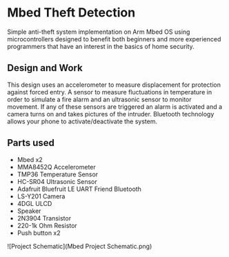 # Mbed Theft Detection
Simple anti-theft system implementation on Arm Mbed OS using microcontrollers designed to benefit both beginners and more experienced programmers that have an interest in the basics of home security. 

## Design and Work
This design uses an accelerometer to measure displacement for protection against forced entry. A sensor to measure fluctuations in temperature in order to simulate a fire alarm and an ultrasonic sensor to monitor movement. If any of these sensors are triggered an alarm is activated and a camera turns on and takes pictures of the intruder. Bluetooth technology allows your phone to activate/deactivate the system.

## Parts used
* Mbed x2
* MMA8452Q Accelerometer
* TMP36 Temperature Sensor
* HC-SR04 Ultrasonic Sensor
* Adafruit Bluefruit LE UART Friend Bluetooth
* LS-Y201 Camera
* 4DGL ULCD
* Speaker
* 2N3904 Transistor
* 220-1k Ohm Resistor
* Push button x2

![Project Schematic](Mbed Project Schematic.png)

